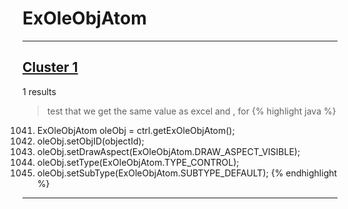 # ExOleObjAtom

***

## [Cluster 1](./1)
1 results
> test that we get the same value as excel and , for 
{% highlight java %}
1041. ExOleObjAtom oleObj = ctrl.getExOleObjAtom();
1042. oleObj.setObjID(objectId);
1043. oleObj.setDrawAspect(ExOleObjAtom.DRAW_ASPECT_VISIBLE);
1044. oleObj.setType(ExOleObjAtom.TYPE_CONTROL);
1045. oleObj.setSubType(ExOleObjAtom.SUBTYPE_DEFAULT);
{% endhighlight %}

***


